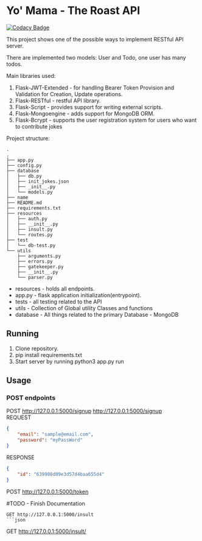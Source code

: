 # Yo' Mama - The Roast API 

[![Codacy Badge](https://api.codacy.com/project/badge/Grade/6c7820feb2214709b0f7d1cd225981f6)](https://app.codacy.com/gh/Terry-BrooksJr/The-Dozens---The-Roast-API?utm_source=github.com&utm_medium=referral&utm_content=Terry-BrooksJr/The-Dozens---The-Roast-API&utm_campaign=Badge_Grade_Settings)

This project shows one of the possible ways to implement RESTful API server.

There are implemented two models: User and Todo, one user has many todos.

Main libraries used:
1. Flask-JWT-Extended - for handling Bearer Token Provision and Validation for Creation, Update operations.
2. Flask-RESTful - restful API library.
3. Flask-Script - provides support for writing external scripts.
4. Flask-Mongoengine - adds support for MongoDB ORM.
5. Flask-Bcrypt - supports the user registration system for users who want to contribute jokes

Project structure:
```
.
.
├── app.py
├── config.py
├── database
│   ├── db.py
│   ├── init_jokes.json
│   ├── _init__.py
│   └── models.py
├── name
├── README.md
├── requirements.txt
├── resources
│   ├── auth.py
│   ├── __init__.py
│   ├── insult.py
│   └── routes.py
├── test
│   └── db-test.py
└── utils
    ├── arguments.py
    ├── errors.py
    ├── gatekeeper.py
    ├── __init__.py
    └── parser.py
```

* resources - holds all endpoints.
* app.py - flask application initialization(entrypoint).
* tests - all testing related to the API
* utils - Collection of Global utility Classes and functions
* database - All things related to the primary Database - MongoDB

## Running 

1. Clone repository.
2. pip install requirements.txt
3. Start server by running  python3 app.py run
## Usage
### POST endpoints
POST http://127.0.0.1:5000/signup
http://127.0.0.1:5000/signup    
REQUEST
```json
{
	"email": "sample@email.com",
    "password": "myPassWord"
}
```
RESPONSE
```json
{
    "id": "639908d09e3d57d4baa655d4"
}
```
POST http://127.0.0.1:5000/token

#TODO - Finish Documentation
```
GET http://127.0.0.1:5000/insult
```json

```
GET http://127.0.0.1:5000/insult/<catagory>
```json

```
